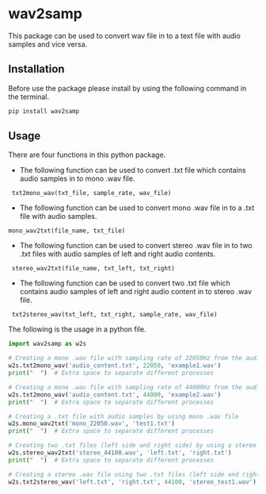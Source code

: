 # wav2samp
This package can be used to convert wav file in to a text file with audio samples and vice versa.

## Installation
Before use the package please install by using the following command in the terminal.

  ```bash
  pip install wav2samp
  ```
## Usage
There are four functions in this python package.

* The following function can be used to convert .txt file which contains audio samples in to mono .wav file.

` txt2mono_wav(txt_file, sample_rate, wav_file)`


* The following function can be used to convert mono .wav file in to a .txt file with audio samples.

` mono_wav2txt(file_name, txt_file) `


* The following function can be used to convert stereo .wav file in to two .txt files with audio samples of left and right audio contents.

` stereo_wav2txt(file_name, txt_left, txt_right)`


* The following function can be used to convert two .txt file which contains audio samples of left and right audio content in to stereo .wav file.

` txt2stereo_wav(txt_left, txt_right, sample_rate, wav_file)`

The following is the usage in a python file.

```python
import wav2samp as w2s

# Creating a mono .wav file with sampling rate of 22050Hz from the audio samples of .txt file
w2s.txt2mono_wav('audio_content.txt', 22050, 'example1.wav')
print("  ")  # Extra space to separate different processes

# Creating a mono .wav file with sampling rate of 44000Hz from the audio samples of .txt file
w2s.txt2mono_wav('audio_content.txt', 44000, 'example2.wav')
print("  ")  # Extra space to separate different processes

# Creating a .txt file with audio samples by using mono .wav file
w2s.mono_wav2txt('mono_22050.wav', 'test1.txt')
print("  ")  # Extra space to separate different processes

# Creating two .txt files (left side and right side) by using a stereo .wav file
w2s.stereo_wav2txt('stereo_44100.wav', 'left.txt', 'right.txt')
print("  ")  # Extra space to separate different processes

# Creating a stereo .wav file using two .txt files (left side and right side)
w2s.txt2stereo_wav('left.txt', 'right.txt', 44100, 'stereo_test1.wav')
```



